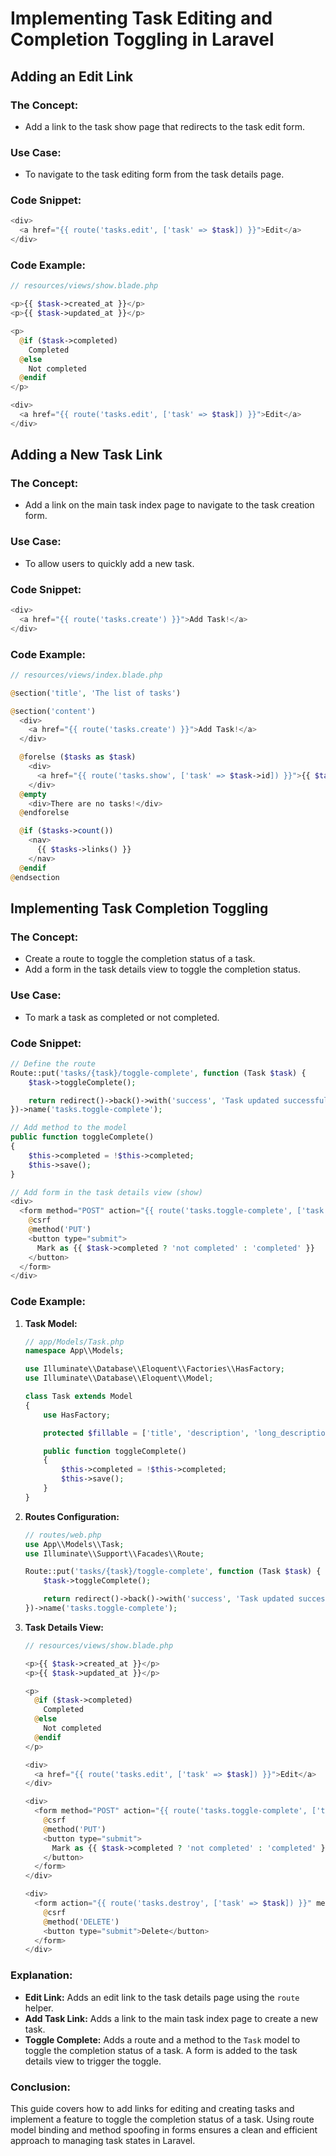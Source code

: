 # Implementing Task Editing and Completion Toggling in Laravel

## Adding an Edit Link

### **The Concept:**

- Add a link to the task show page that redirects to the task edit form.

### **Use Case:**

- To navigate to the task editing form from the task details page.

### **Code Snippet:**

```php
<div>
  <a href="{{ route('tasks.edit', ['task' => $task]) }}">Edit</a>
</div>

```

### **Code Example:**

```php
// resources/views/show.blade.php

<p>{{ $task->created_at }}</p>
<p>{{ $task->updated_at }}</p>

<p>
  @if ($task->completed)
    Completed
  @else
    Not completed
  @endif
</p>

<div>
  <a href="{{ route('tasks.edit', ['task' => $task]) }}">Edit</a>
</div>

```

## Adding a New Task Link

### **The Concept:**

- Add a link on the main task index page to navigate to the task creation form.

### **Use Case:**

- To allow users to quickly add a new task.

### **Code Snippet:**

```php
<div>
  <a href="{{ route('tasks.create') }}">Add Task!</a>
</div>

```

### **Code Example:**

```php
// resources/views/index.blade.php

@section('title', 'The list of tasks')

@section('content')
  <div>
    <a href="{{ route('tasks.create') }}">Add Task!</a>
  </div>

  @forelse ($tasks as $task)
    <div>
      <a href="{{ route('tasks.show', ['task' => $task->id]) }}">{{ $task->title }}</a>
    </div>
  @empty
    <div>There are no tasks!</div>
  @endforelse

  @if ($tasks->count())
    <nav>
      {{ $tasks->links() }}
    </nav>
  @endif
@endsection

```

## Implementing Task Completion Toggling

### **The Concept:**

- Create a route to toggle the completion status of a task.
- Add a form in the task details view to toggle the completion status.

### **Use Case:**

- To mark a task as completed or not completed.

### **Code Snippet:**

```php
// Define the route
Route::put('tasks/{task}/toggle-complete', function (Task $task) {
    $task->toggleComplete();

    return redirect()->back()->with('success', 'Task updated successfully!');
})->name('tasks.toggle-complete');

// Add method to the model
public function toggleComplete()
{
    $this->completed = !$this->completed;
    $this->save();
}

// Add form in the task details view (show)
<div>
  <form method="POST" action="{{ route('tasks.toggle-complete', ['task' => $task]) }}">
    @csrf
    @method('PUT')
    <button type="submit">
      Mark as {{ $task->completed ? 'not completed' : 'completed' }}
    </button>
  </form>
</div>

```

### **Code Example:**

1. **Task Model:**
    
    ```php
    // app/Models/Task.php
    namespace App\\Models;
    
    use Illuminate\\Database\\Eloquent\\Factories\\HasFactory;
    use Illuminate\\Database\\Eloquent\\Model;
    
    class Task extends Model
    {
        use HasFactory;
    
        protected $fillable = ['title', 'description', 'long_description'];
    
        public function toggleComplete()
        {
            $this->completed = !$this->completed;
            $this->save();
        }
    }
    
    ```
    
2. **Routes Configuration:**
    
    ```php
    // routes/web.php
    use App\\Models\\Task;
    use Illuminate\\Support\\Facades\\Route;
    
    Route::put('tasks/{task}/toggle-complete', function (Task $task) {
        $task->toggleComplete();
    
        return redirect()->back()->with('success', 'Task updated successfully!');
    })->name('tasks.toggle-complete');
    
    ```
    
3. **Task Details View:**
    
    ```php
    // resources/views/show.blade.php
    
    <p>{{ $task->created_at }}</p>
    <p>{{ $task->updated_at }}</p>
    
    <p>
      @if ($task->completed)
        Completed
      @else
        Not completed
      @endif
    </p>
    
    <div>
      <a href="{{ route('tasks.edit', ['task' => $task]) }}">Edit</a>
    </div>
    
    <div>
      <form method="POST" action="{{ route('tasks.toggle-complete', ['task' => $task]) }}">
        @csrf
        @method('PUT')
        <button type="submit">
          Mark as {{ $task->completed ? 'not completed' : 'completed' }}
        </button>
      </form>
    </div>
    
    <div>
      <form action="{{ route('tasks.destroy', ['task' => $task]) }}" method="POST">
        @csrf
        @method('DELETE')
        <button type="submit">Delete</button>
      </form>
    </div>
    
    ```
    

### Explanation:

- **Edit Link:** Adds an edit link to the task details page using the `route` helper.
- **Add Task Link:** Adds a link to the main task index page to create a new task.
- **Toggle Complete:** Adds a route and a method to the `Task` model to toggle the completion status of a task. A form is added to the task details view to trigger the toggle.

### Conclusion:

This guide covers how to add links for editing and creating tasks and implement a feature to toggle the completion status of a task. Using route model binding and method spoofing in forms ensures a clean and efficient approach to managing task states in Laravel.